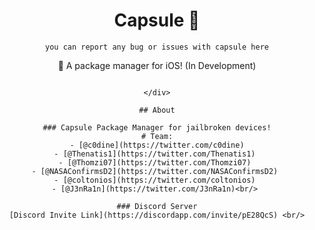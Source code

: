 <div align="center">

# Capsule 💊

```text
you can report any bug or issues with capsule here

``` 
🎉 A package manager for iOS! (In Development)
```

</div>

## About

### Capsule Package Manager for jailbroken devices!
# Team:
- [@c0dine](https://twitter.com/c0dine)
- [@Thenatis1](https://twitter.com/Thenatis1) 
- [@Thomzi07](https://twitter.com/Thomzi07) 
- [@NASAConfirmsD2](https://twitter.com/NASAConfirmsD2) 
- [@coltonios](https://twitter.com/coltonios) 
- [@J3nRa1n](https://twitter.com/J3nRa1n)<br/> 

### Discord Server
[Discord Invite Link](https://discordapp.com/invite/pE28QcS) <br/>
